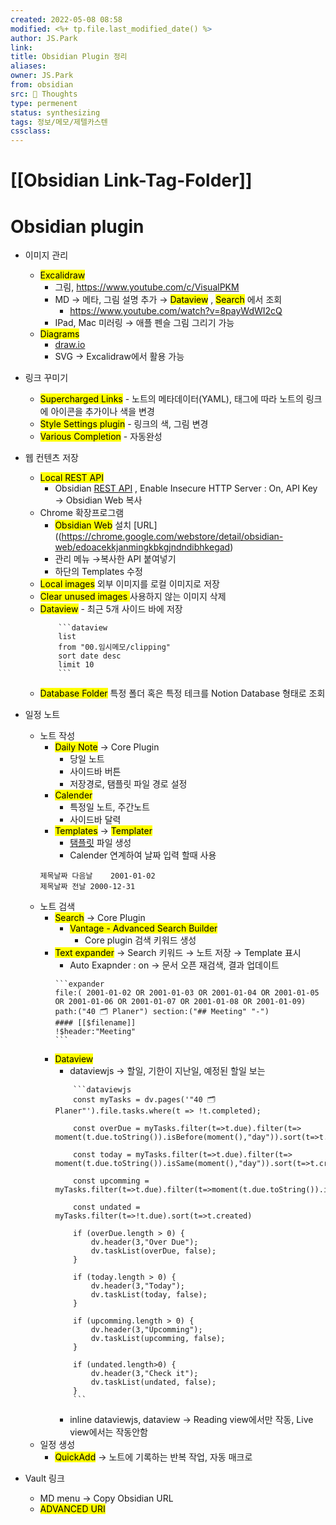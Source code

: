 ```yaml
---
created: 2022-05-08 08:58
modified: <%+ tp.file.last_modified_date() %>
author: JS.Park 
link:
title: Obsidian Plugin 정리
aliases: 
owner: JS.Park
from: obsidian
src: 💭 Thoughts  
type: permenent  
status: synthesizing 
tags: 정보/메모/제텔카스텐 
cssclass: 
---
```


# [[Obsidian Link-Tag-Folder]]

# Obsidian plugin 
- 이미지 관리
	- <mark class="hltr-red">Excalidraw</mark>[](https://github.com/zsviczian/obsidian-excalidraw-plugin)  
		- 그림, https://www.youtube.com/c/VisualPKM
		- MD → 메타, 그림 설명 추가 → <mark class="hltr-red">Dataview</mark> , <mark class="hltr-red">Search</mark> 에서 조회
			- https://www.youtube.com/watch?v=8payWdWI2cQ
		- IPad, Mac 미러링 → 애플 펜슬 그림 그리기 가능
	- <mark class="hltr-red">Diagrams</mark> [](https://github.com/zapthedingbat/drawio-obsidian) 
		- [draw.io](https://github.com/zapthedingbat/drawio-obsidian)
		- SVG → Excalidraw에서 활용 가능

- 링크 꾸미기
	- <mark class="hltr-red">Supercharged Links</mark> [](https://github.com/mdelobelle/obsidian_supercharged_links) - 노트의 메타데이터(YAML), 태그에 따라 노트의 링크에 아이콘을 추가이나 색을 변경
	- <mark class="hltr-red">Style Settings plugin</mark>  [](https://github.com/mgmeyers/obsidian-style-settings)- 링크의 색, 그림 변경  
	- <mark class="hltr-red">Various Completion</mark> [](https://github.com/tadashi-aikawa/obsidian-various-complements-plugin) - 자동완성

- 웹 컨텐츠 저장
	- <mark class="hltr-red">Local REST API</mark> [](https://github.com/coddingtonbear/obsidian-local-rest-api)
		- Obsidian [REST API](https://coddingtonbear.github.io/obsidian-local-rest-api/) , Enable Insecure HTTP Server : On, API Key → Obsidian Web 복사
	- Chrome 확장프로그램 
		- <mark class="hltr-red">Obsidian Web</mark> 설치 [URL]((https://chrome.google.com/webstore/detail/obsidian-web/edoacekkjanmingkbkgjndndibhkegad) 
		- 관리 메뉴 →복사한 API 붙여넣기
 		- 하단의 Templates 수정
	- <mark class="hltr-red">Local images</mark> [](https://github.com/aleksey-rezvov/obsidian-local-images) 외부 이미지를 로컬 이미지로 저장
	- <mark class="hltr-red">Clear unused images </mark> [](https://github.com/ozntel/oz-clear-unused-images-obsidian) 사용하지 않는 이미지 삭제
	- <mark class="hltr-red">Dataview</mark> [](https://github.com/blacksmithgu/obsidian-dataview)- 최근 5개 사이드 바에 저장
		````
			```dataview
			list 
			from "00.임시메모/clipping"
			sort date desc
			limit 10
			```
		````
	- <mark class="hltr-red">Database Folder</mark>  특정 폴더 혹은 특정 테크를 Notion Database 형태로 조회

- 일정 노트
	- 노트 작성
		- <mark class="hltr-blue">Daily Note</mark>  → Core Plugin
			- 당일 노트
			- 사이드바 버튼
			- 저장경로, 탬플릿 파일 경로 설정
		- <mark class="hltr-red">Calender</mark> [](https://github.com/liamcain/obsidian-calendar-plugin)
			- 특정일 노트, 주간노트
			- 사이드바 달력
		- <mark class="hltr-blue">Templates</mark> →  <mark class="hltr-red">Templater</mark> 
			- [탬플릿](https://silentvoid13.github.io/Templater/) 파일 생성 
			- Calender 연계하여 날짜 입력 할때 사용
		````
		제목날짜 다음날	2001-01-02
		제목날짜 전날	2000-12-31
		````
	- 노트 검색
		- <mark class="hltr-blue">Search</mark>  → Core Plugin
			- <mark class="hltr-red">Vantage - Advanced Search Builder</mark>  
				- Core plugin 검색 키워드 생성
		- <mark class="hltr-red">Text expander</mark> → Search  키워드 → 노트 저장 → Template 표시 
			- Auto Exapnder : on → 문서 오픈 재검색, 결과 업데이트
			````
			```expander
			file:( 2001-01-02 OR 2001-01-03 OR 2001-01-04 OR 2001-01-05 OR 2001-01-06 OR 2001-01-07 OR 2001-01-08 OR 2001-01-09) path:("40 🗂 Planer") section:("## Meeting" "-")
			#### [[$filename]]
			!$header:"Meeting"
			```
			````
		- <mark class="hltr-red">Dataview</mark> 
			- dataviewjs → 할일, 기한이 지난일, 예정된 할일 보는 
			````
				```dataviewjs
				const myTasks = dv.pages('"40 🗂 Planer"').file.tasks.where(t => !t.completed);
				
				const overDue = myTasks.filter(t=>t.due).filter(t=> moment(t.due.toString()).isBefore(moment(),"day")).sort(t=>t.created);
				
				const today = myTasks.filter(t=>t.due).filter(t=> moment(t.due.toString()).isSame(moment(),"day")).sort(t=>t.created);
				
				const upcomming = myTasks.filter(t=>t.due).filter(t=>moment(t.due.toString()).isAfter(moment(),"day")).sort(t=>t.due);
				
				const undated = myTasks.filter(t=>!t.due).sort(t=>t.created)
				
				if (overDue.length > 0) {
					dv.header(3,"Over Due");
					dv.taskList(overDue, false);
				}
				
				if (today.length > 0) {
					dv.header(3,"Today");
					dv.taskList(today, false);
				}
				
				if (upcomming.length > 0) {
					dv.header(3,"Upcomming");
					dv.taskList(upcomming, false);
				}
				
				if (undated.length>0) {
					dv.header(3,"Check it");
					dv.taskList(undated, false);
				}
				```
			````
			- inline dataviewjs, dataview → Reading view에서만 작동, Live view에서는 작동안함
	- 일정 생성
		- <mark class="hltr-red">QuickAdd</mark>  → 노트에 기록하는 반복 작업, 자동 매크로
- Vault 링크
	- MD menu → Copy Obsidian URL
	- <mark class="hltr-red">ADVANCED URI</mark> 
